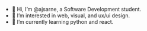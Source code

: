 - 👋 Hi, I’m @ajsarne, a Software Development student.
- 👀 I’m interested in web, visual, and ux/ui design.
- 🌱 I’m currently learning python and react.
<!--- 📫 Reach me via email --->

<!---
ajsarne/ajsarne is a ✨ special ✨ repository because its `README.md` (this file) appears on your GitHub profile.
You can click the Preview link to take a look at your changes.
--->
